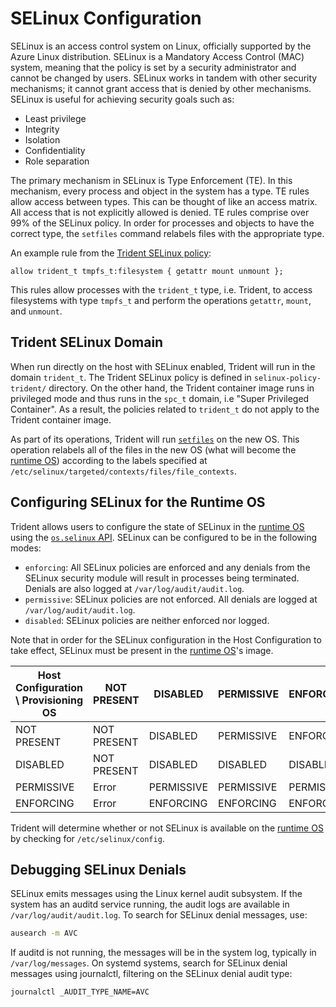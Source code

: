 
# SELinux Configuration

SELinux is an access control system on Linux, officially supported by the Azure
Linux distribution. SELinux is a Mandatory Access Control (MAC) system, meaning
that the policy is set by a security administrator and cannot be changed by
users. SELinux works in tandem with other security mechanisms; it cannot grant
access that is denied by other mechanisms. SELinux is useful for achieving
security goals such as:

- Least privilege
- Integrity
- Isolation
- Confidentiality
- Role separation

The primary mechanism in SELinux is Type Enforcement (TE). In this mechanism,
every process and object in the system has a type​. TE rules allow access
between types​. This can be thought of like an access matrix. All access that is
not explicitly allowed is denied​. TE rules comprise over 99% of the SELinux
policy​. In order for processes and objects to have the correct type, the
`setfiles` command relabels files with the appropriate type.

An example rule from the [Trident SELinux
policy](../../selinux-policy-trident/trident.te):

```te
allow trident_t tmpfs_t:filesystem { getattr mount unmount };
```

This rules allow processes with the `trident_t` type, i.e. Trident, to access
filesystems with type `tmpfs_t` and perform the operations `getattr`, `mount`,
and `unmount`.

## Trident SELinux Domain

When run directly on the host with SELinux enabled, Trident will run in the
domain `trident_t`. The Trident SELinux policy is defined in
`selinux-policy-trident/` directory. On the other hand, the Trident container
image runs in privileged mode and thus runs in the `spc_t` domain, i.e "Super
Privileged Container". As a result, the policies related to `trident_t` do not
apply to the Trident container image.

As part of its operations, Trident will run
[`setfiles`](https://man7.org/linux/man-pages/man8/setfiles.8.html) on the new
OS. This operation relabels all of the files in the new OS (what will become the
[runtime OS](../Reference/Glossary.md)) according to the labels specified at
`/etc/selinux/targeted/contexts/files/file_contexts`.

## Configuring SELinux for the Runtime OS

Trident allows users to configure the state of SELinux in the [runtime
OS](../Reference/Glossary.md#runtime-os) using the [`os.selinux`
API](../Reference/Host-Configuration/API-Reference/Selinux.md). SELinux can be
configured to be in the following modes:

- `enforcing`: All SELinux policies are enforced and any denials from the
SELinux security module will result in processes being terminated. Denials are
also logged at `/var/log/audit/audit.log`.
- `permissive`: SELinux policies are not enforced. All denials are logged at
`/var/log/audit/audit.log`.
- `disabled`: SELinux policies are neither enforced nor logged.

Note that in order for the SELinux configuration in the Host Configuration to
take effect, SELinux must be present in the [runtime
OS](../Reference/Glossary.md#runtime-os)'s image.

| Host Configuration \ Provisioning OS | NOT PRESENT | DISABLED  | PERMISSIVE | ENFORCING |
|--------------------------------------|-------------|-----------|------------|-----------|
| NOT PRESENT                          | NOT PRESENT | DISABLED  | PERMISSIVE | ENFORCING |
| DISABLED                             | NOT PRESENT | DISABLED  | DISABLED   | DISABLED  |
| PERMISSIVE                           | Error       | PERMISSIVE| PERMISSIVE | PERMISSIVE|
| ENFORCING                            | Error       | ENFORCING | ENFORCING  | ENFORCING |

Trident will determine whether or not SELinux is available on the [runtime
OS](../Reference/Glossary.md#runtime-os) by checking for `/etc/selinux/config`.

## Debugging SELinux Denials

SELinux emits messages using the Linux kernel audit subsystem. If the system has
an auditd service running, the audit logs are available in
`/var/log/audit/audit.log`. To search for SELinux denial messages, use:

```bash
ausearch -m AVC
```

If auditd is not running, the messages will be in the system log, typically in
`/var/log/messages`. On systemd systems, search for SELinux denial messages
using journalctl, filtering on the SELinux denial audit type:

```bash
journalctl _AUDIT_TYPE_NAME=AVC
```
